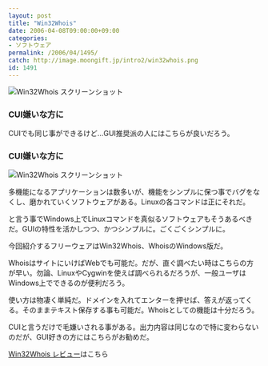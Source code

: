 ```yaml
---
layout: post
title: "Win32Whois"
date: 2006-04-08T09:00:00+09:00
categories:
- ソフトウェア
permalink: /2006/04/1495/
catch: http://image.moongift.jp/intro2/win32whois.png
id: 1491
---
```

 ![Win32Whois スクリーンショット](http://image.moongift.jp/intro2/win32whois.t.png "Win32Whois スクリーンショット")
  

### CUI嫌いな方に
  
CUIでも同じ事ができるけど…GUI推奨派の人にはこちらが良いだろう。  
<!--more-->  

### CUI嫌いな方に
  

![Win32Whois スクリーンショット](http://image.moongift.jp/intro2/win32whois.png "Win32Whois スクリーンショット")

  

多機能になるアプリケーションは数多いが、機能をシンプルに保つ事でバグをなくし、磨かれていくソフトウェアがある。Linuxの各コマンドは正にそれだ。

  

と言う事でWindows上でLinuxコマンドを真似るソフトウェアもそうあるべきだ。GUIの特性を活かしつつ、かつシンプルに。ごくごくシンプルに。

  

今回紹介するフリーウェアはWin32Whois、WhoisのWindows版だ。

  

WhoisはサイトにいけばWebでも可能だ。だが、直ぐ調べたい時はこちらの方が早い。勿論、LinuxやCygwinを使えば調べられるだろうが、一般ユーザはWindows上でできるのが便利だろう。

  

使い方は物凄く単純だ。ドメインを入れてエンターを押せば、答えが返ってくる。そのままテキスト保存する事も可能だ。Whoisとしての機能は十分だろう。

  

CUIと言うだけで毛嫌いされる事がある。出力内容は同じなので特に変わらないのだが、GUI好きの方にはこちらがお勧めだ。

  

[Win32Whois レビュー](http://fw.moongift.jp/review/i-1498.html)はこちら

